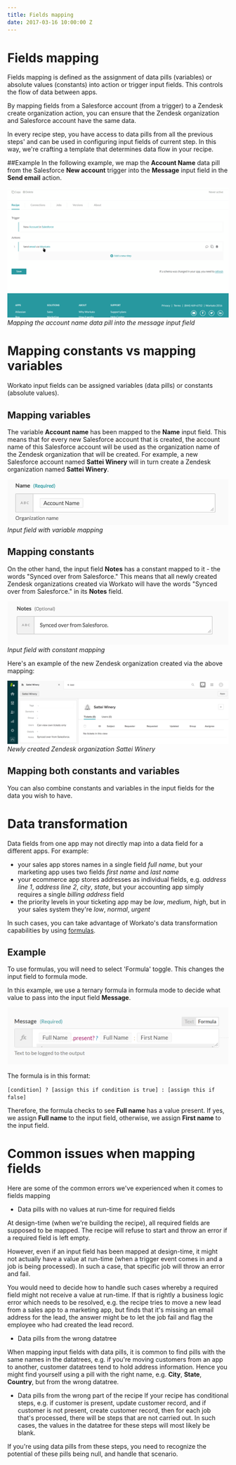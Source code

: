 ```yaml
---
title: Fields mapping
date: 2017-03-16 10:00:00 Z
---
```


# Fields mapping
Fields mapping is defined as the assignment of data pills (variables) or absolute values (constants) into action or trigger input fields. This controls the flow of data between apps.

By mapping fields from a Salesforce account (from a trigger) to a Zendesk create organization action, you can ensure that the Zendesk organization and Salesforce account have the same data.

In every recipe step, you have access to data pills from all the previous steps' and can be used in configuring input fields of current step. In this way, we're crafting a template that determines data flow in your recipe.

##Example
In the following example, we map the **Account Name** data pill from the Salesforce **New account** trigger into the **Message** input field in the **Send email** action.

![mapping_gif](/assets/images/actions-docs/mapping_gif.gif)
*Mapping the account name data pill into the message input field*

# Mapping constants vs mapping variables
Workato input fields can be assigned variables (data pills) or constants (absolute values).

## Mapping variables
The variable **Account name** has been mapped to the **Name** input field. This means that for every new Salesforce account that is created, the account name of this Salesforce account will be used as the organization name of the Zendesk organization that will be created. For example, a new Salesforce account named **Sattei Winery** will in turn create a Zendesk organization named **Sattei Winery**.

![Input field with variable mapping](/assets/images/workato-concepts/input-field-with-variable.png)
*Input field with variable mapping*

## Mapping constants
On the other hand, the input field **Notes** has a constant mapped to it - the words "Synced over from Salesforce." This means that all newly created Zendesk organizations created via Workato will have the words "Synced over from Salesforce." in its **Notes** field.

![Input field with constant mapping](/assets/images/workato-concepts/input-field-with-constant.png)
*Input field with constant mapping*

Here's an example of the new Zendesk organization created via the above mapping:

![Newly created Zendesk organization](/assets/images/workato-concepts/zendesk-organization.png)
*Newly created Zendesk organization Sattei Winery*

## Mapping both constants and variables
You can also combine constants and variables in the input fields for the data you wish to have.

# Data transformation
Data fields from one app may not directly map into a data field for a different apps. For example:
- your sales app stores names in a single field *full name*, but your marketing app uses two fields *first name* and *last name*
- your ecommerce app stores addresses as individual fields, e.g. *address line 1*, *address line 2*, *city*, *state*, but your accounting app simply requires a single *billing address* field
- the priority levels in your ticketing app may be *low*, *medium*, *high*, but in your sales system they're *low*, *normal*, *urgent*

In such cases, you can take advantage of Workato's data transformation capabilities by using [formulas](/formulas.md).

## Example
To use formulas, you will need to select 'Formula' toggle. This changes the input field to formula mode. 

In this example, we use a ternary formula in formula mode to decide what value to pass into the input field **Message**. 

![mapping_type_4](/assets/images/actions-docs/mapping_type_4.png)


The formula is in this format:

`[condition] ? [assign this if condition is true] : [assign this if false]`

Therefore, the formula checks to see **Full name** has a value present. If yes, we assign **Full name** to the input field, otherwise, we assign **First name** to the input field.

# Common issues when mapping fields
Here are some of the common errors we've experienced when it comes to fields mapping

- Data pills with no values at run-time for required fields

At design-time (when we're building the recipe), all required fields are supposed to be mapped. The recipe will refuse to start and throw an error if a required field is left empty.

However, even if an input field has been mapped at design-time, it might not actually have a value at run-time (when a trigger event comes in and a job is being processed). In such a case, that specific job will throw an error and fail.

You would need to decide how to handle such cases whereby a required field might not receive a value at run-time. If that is rightly a business logic error which needs to be resolved, e.g. the recipe tries to move a new lead from a sales app to a marketing app, but finds that it's missing an email address for the lead, the answer might be to let the job fail and flag the employee who had created the lead record.

- Data pills from the wrong datatree

When mapping input fields with data pills, it is common to find pills with the same names in the datatrees, e.g. if you're moving customers from an app to another, customer datatrees tend to hold address information. Hence you might find yourself using a pill with the right name, e.g. **City**, **State**, **Country**, but from the wrong datatree.

- Data pills from the wrong part of the recipe
If your recipe has conditional steps, e.g. if customer is present, update customer record, and if customer is not present, create customer record, then for each job that's processed, there will be steps that are not carried out. In such cases, the values in the datatree for these steps will most likely be blank.

If you're using data pills from these steps, you need to recognize the potential of these pills being null, and handle that scenario.